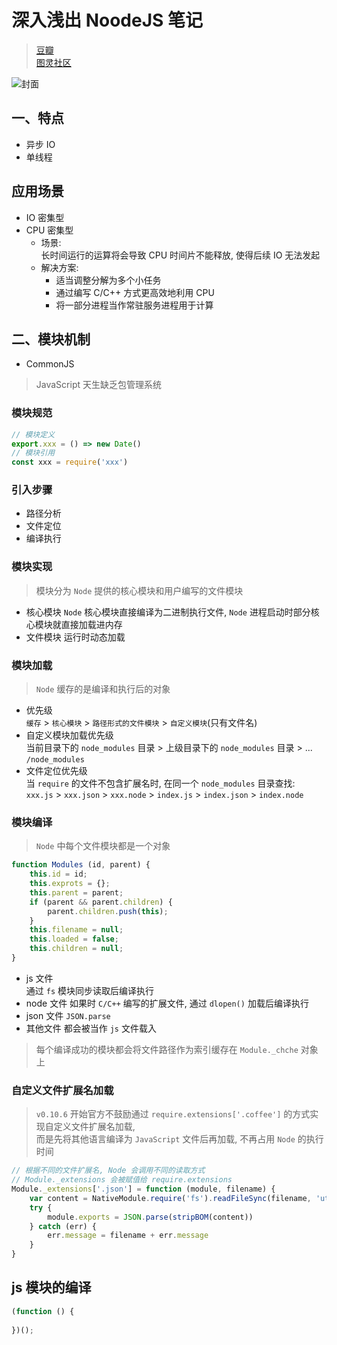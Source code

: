 # 深入浅出 NoodeJS 笔记
> [豆瓣](https://book.douban.com/subject/25768396/)  
[图灵社区](http://www.ituring.com.cn/book/1290)

![封面](http://file.ituring.com.cn/ScreenShow/010062ed2dd24ac49ff9)

## 一、特点

- 异步 IO
- 单线程

## 应用场景

- IO 密集型
- CPU 密集型
    * 场景:  
        长时间运行的运算将会导致 CPU 时间片不能释放, 使得后续 IO 无法发起  
    * 解决方案:  
        - 适当调整分解为多个小任务
        - 通过编写 C/C++ 方式更高效地利用 CPU
        - 将一部分进程当作常驻服务进程用于计算

## 二、模块机制

- CommonJS
> JavaScript 天生缺乏包管理系统

### 模块规范
```javascript
// 模块定义
export.xxx = () => new Date()
// 模块引用
const xxx = require('xxx')
```

### 引入步骤
- 路径分析
- 文件定位
- 编译执行

### 模块实现
> 模块分为 `Node` 提供的核心模块和用户编写的文件模块

- 核心模块
    `Node` 核心模块直接编译为二进制执行文件, `Node` 进程启动时部分核心模块就直接加载进内存
- 文件模块
    运行时动态加载

### 模块加载
> `Node` 缓存的是编译和执行后的对象

- 优先级  
    `缓存` > `核心模块` > `路径形式的文件模块` > `自定义模块`(只有文件名)
- 自定义模块加载优先级  
    当前目录下的 `node_modules` 目录 > 上级目录下的 `node_modules` 目录 > ... `/node_modules`
- 文件定位优先级  
    当 `require` 的文件不包含扩展名时, 在同一个 `node_modules` 目录查找:  
    `xxx.js` > `xxx.json` > `xxx.node` > `index.js` > `index.json` > `index.node`

### 模块编译
> `Node` 中每个文件模块都是一个对象

```javascript
function Modules (id, parent) {
    this.id = id;
    this.exprots = {};
    this.parent = parent;
    if (parent && parent.children) {
        parent.children.push(this);
    }
    this.filename = null;
    this.loaded = false;
    this.children = null;
}
```

- js 文件  
    通过 `fs` 模块同步读取后编译执行
- node 文件
    如果时 `C/C++` 编写的扩展文件, 通过 `dlopen()` 加载后编译执行
- json 文件
    `JSON.parse`
- 其他文件
    都会被当作 `js` 文件载入

> 每个编译成功的模块都会将文件路径作为索引缓存在 `Module._chche` 对象上

### 自定义文件扩展名加载

> `v0.10.6` 开始官方不鼓励通过 `require.extensions['.coffee']` 的方式实现自定义文件扩展名加载,  
而是先将其他语言编译为 `JavaScript` 文件后再加载, 不再占用 `Node` 的执行时间

```javascript
// 根据不同的文件扩展名, Node 会调用不同的读取方式
// Module._extensions 会被赋值给 require.extensions
Module._extensions['.json'] = function (module, filename) {
    var content = NativeModule.require('fs').readFileSync(filename, 'utf-8')
    try {
        module.exports = JSON.parse(stripBOM(content))
    } catch (err) {
        err.message = filename + err.message
    }
}
```

## js 模块的编译

```javascript
(function () {
    
})();
```
















